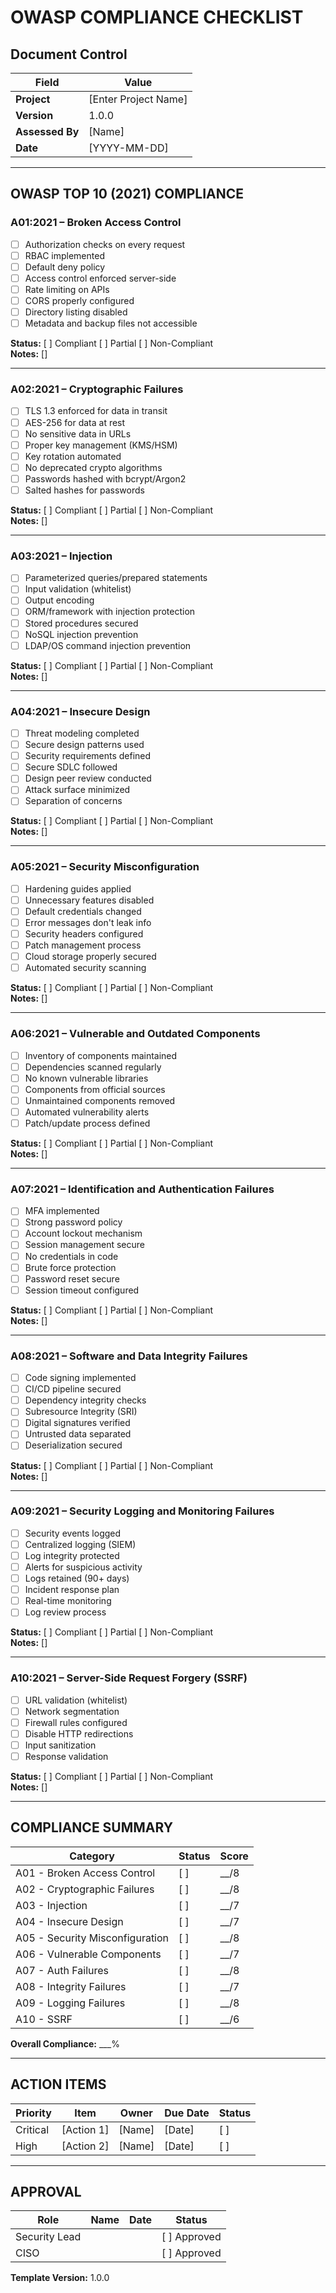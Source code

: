 # OWASP COMPLIANCE CHECKLIST

## Document Control
| Field | Value |
|-------|-------|
| **Project** | [Enter Project Name] |
| **Version** | 1.0.0 |
| **Assessed By** | [Name] |
| **Date** | [YYYY-MM-DD] |

---

## OWASP TOP 10 (2021) COMPLIANCE

### A01:2021 – Broken Access Control
- [ ] Authorization checks on every request
- [ ] RBAC implemented
- [ ] Default deny policy
- [ ] Access control enforced server-side
- [ ] Rate limiting on APIs
- [ ] CORS properly configured
- [ ] Directory listing disabled
- [ ] Metadata and backup files not accessible

**Status:** [ ] Compliant [ ] Partial [ ] Non-Compliant  
**Notes:** []

---

### A02:2021 – Cryptographic Failures
- [ ] TLS 1.3 enforced for data in transit
- [ ] AES-256 for data at rest
- [ ] No sensitive data in URLs
- [ ] Proper key management (KMS/HSM)
- [ ] Key rotation automated
- [ ] No deprecated crypto algorithms
- [ ] Passwords hashed with bcrypt/Argon2
- [ ] Salted hashes for passwords

**Status:** [ ] Compliant [ ] Partial [ ] Non-Compliant  
**Notes:** []

---

### A03:2021 – Injection
- [ ] Parameterized queries/prepared statements
- [ ] Input validation (whitelist)
- [ ] Output encoding
- [ ] ORM/framework with injection protection
- [ ] Stored procedures secured
- [ ] NoSQL injection prevention
- [ ] LDAP/OS command injection prevention

**Status:** [ ] Compliant [ ] Partial [ ] Non-Compliant  
**Notes:** []

---

### A04:2021 – Insecure Design
- [ ] Threat modeling completed
- [ ] Secure design patterns used
- [ ] Security requirements defined
- [ ] Secure SDLC followed
- [ ] Design peer review conducted
- [ ] Attack surface minimized
- [ ] Separation of concerns

**Status:** [ ] Compliant [ ] Partial [ ] Non-Compliant  
**Notes:** []

---

### A05:2021 – Security Misconfiguration
- [ ] Hardening guides applied
- [ ] Unnecessary features disabled
- [ ] Default credentials changed
- [ ] Error messages don't leak info
- [ ] Security headers configured
- [ ] Patch management process
- [ ] Cloud storage properly secured
- [ ] Automated security scanning

**Status:** [ ] Compliant [ ] Partial [ ] Non-Compliant  
**Notes:** []

---

### A06:2021 – Vulnerable and Outdated Components
- [ ] Inventory of components maintained
- [ ] Dependencies scanned regularly
- [ ] No known vulnerable libraries
- [ ] Components from official sources
- [ ] Unmaintained components removed
- [ ] Automated vulnerability alerts
- [ ] Patch/update process defined

**Status:** [ ] Compliant [ ] Partial [ ] Non-Compliant  
**Notes:** []

---

### A07:2021 – Identification and Authentication Failures
- [ ] MFA implemented
- [ ] Strong password policy
- [ ] Account lockout mechanism
- [ ] Session management secure
- [ ] No credentials in code
- [ ] Brute force protection
- [ ] Password reset secure
- [ ] Session timeout configured

**Status:** [ ] Compliant [ ] Partial [ ] Non-Compliant  
**Notes:** []

---

### A08:2021 – Software and Data Integrity Failures
- [ ] Code signing implemented
- [ ] CI/CD pipeline secured
- [ ] Dependency integrity checks
- [ ] Subresource Integrity (SRI)
- [ ] Digital signatures verified
- [ ] Untrusted data separated
- [ ] Deserialization secured

**Status:** [ ] Compliant [ ] Partial [ ] Non-Compliant  
**Notes:** []

---

### A09:2021 – Security Logging and Monitoring Failures
- [ ] Security events logged
- [ ] Centralized logging (SIEM)
- [ ] Log integrity protected
- [ ] Alerts for suspicious activity
- [ ] Logs retained (90+ days)
- [ ] Incident response plan
- [ ] Real-time monitoring
- [ ] Log review process

**Status:** [ ] Compliant [ ] Partial [ ] Non-Compliant  
**Notes:** []

---

### A10:2021 – Server-Side Request Forgery (SSRF)
- [ ] URL validation (whitelist)
- [ ] Network segmentation
- [ ] Firewall rules configured
- [ ] Disable HTTP redirections
- [ ] Input sanitization
- [ ] Response validation

**Status:** [ ] Compliant [ ] Partial [ ] Non-Compliant  
**Notes:** []

---

## COMPLIANCE SUMMARY

| Category | Status | Score |
|----------|--------|-------|
| A01 - Broken Access Control | [ ] | __/8 |
| A02 - Cryptographic Failures | [ ] | __/8 |
| A03 - Injection | [ ] | __/7 |
| A04 - Insecure Design | [ ] | __/7 |
| A05 - Security Misconfiguration | [ ] | __/8 |
| A06 - Vulnerable Components | [ ] | __/7 |
| A07 - Auth Failures | [ ] | __/8 |
| A08 - Integrity Failures | [ ] | __/7 |
| A09 - Logging Failures | [ ] | __/8 |
| A10 - SSRF | [ ] | __/6 |

**Overall Compliance:** ___%

---

## ACTION ITEMS

| Priority | Item | Owner | Due Date | Status |
|----------|------|-------|----------|--------|
| Critical | [Action 1] | [Name] | [Date] | [ ] |
| High | [Action 2] | [Name] | [Date] | [ ] |

---

## APPROVAL

| Role | Name | Date | Status |
|------|------|------|--------|
| Security Lead | | | [ ] Approved |
| CISO | | | [ ] Approved |

**Template Version:** 1.0.0
